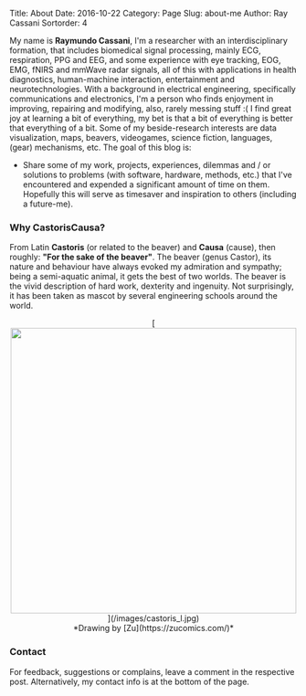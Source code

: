 Title: About
Date: 2016-10-22
Category: Page
Slug: about-me
Author: Ray Cassani
Sortorder: 4

My name is **Raymundo Cassani**, I'm a researcher with an interdisciplinary formation, that includes biomedical signal processing, mainly ECG, respiration, PPG and EEG, and some experience with eye tracking, EOG, EMG, fNIRS and mmWave radar signals, all of this with applications in health diagnostics, human-machine interaction,  entertainment and neurotechnologies. With a background in electrical engineering, specifically communications and electronics, I'm a person who finds enjoyment in improving, repairing and modifying, also, rarely messing stuff :( I find great joy at learning a bit of everything, my bet is that a bit of everything is better that everything of a bit. Some of my beside-research interests are data visualization, maps, beavers, videogames, science fiction, languages, (gear) mechanisms, etc. The goal of this blog is:

* Share some of my work, projects, experiences, dilemmas and / or solutions to problems (with software, hardware, methods, etc.) that I've encountered and expended a significant amount of time on them. Hopefully this will serve as timesaver and inspiration to others (including a future-me).

### Why CastorisCausa?
From Latin **Castoris** (or related to the beaver) and **Causa** (cause), then roughly: **"For the sake of the beaver"**.
The beaver (genus Castor), its nature and behaviour have always evoked my admiration and sympathy; being a semi-aquatic animal, it gets the best of two worlds. The beaver is the vivid description of hard work, dexterity and ingenuity. Not surprisingly, it has been taken as mascot by several engineering schools around the world.

<center>
[<img src="/images/castoris_s.png" style="width: 500px;">](/images/castoris_l.jpg)<br>
*Drawing by [Zu](https://zucomics.com/)*
</center>

### Contact
For feedback, suggestions or complains, leave a comment in the respective post. Alternatively, my contact info is at the bottom of the page.
